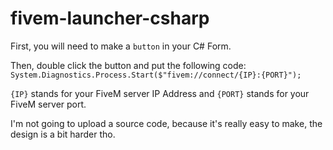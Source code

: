 # fivem-launcher-csharp

First, you will need to make a `button` in your C# Form.

Then, double click the button and put the following code: `System.Diagnostics.Process.Start($"fivem://connect/{IP}:{PORT}");`

`{IP}` stands for your FiveM server IP Address and `{PORT}` stands for your FiveM server port.

I'm not going to upload a source code, because it's really easy to make, the design is a bit harder tho.
